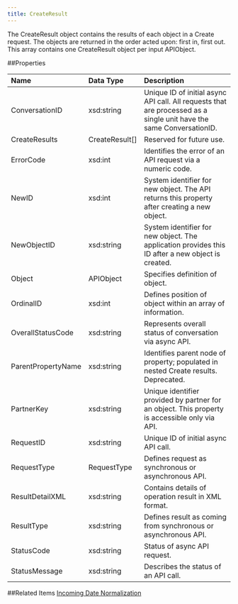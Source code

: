 ```yaml
---
title: CreateResult
---
```

The CreateResult object contains the results of each object in a Create request. The objects are returned in the order acted upon: first in, first out. This array contains one CreateResult object per input APIObject.

##Properties
<table class="table table-hover"> <thead align="left"><tr><th>Name</th><th>Data Type</th><th>Description</th></tr></thead> <tbody><tr><td>ConversationID</td><td>xsd:string</td><td>Unique ID of initial async API call. All requests that are processed as a single unit have the same ConversationID.</td></tr><tr><td>CreateResults</td><td>CreateResult[]</td><td>Reserved for future use.</td></tr><tr><td>ErrorCode</td><td>xsd:int</td><td>Identifies the error of an API request via a numeric code.</td></tr><tr><td>NewID</td><td>xsd:int</td><td>System identifier for new object. The API returns this property after creating a new object.</td></tr><tr><td>NewObjectID</td><td>xsd:string</td><td>System identifier for new object. The application provides this ID after a new object is created.</td></tr><tr><td>Object</td><td>APIObject</td><td>Specifies definition of object.</td></tr><tr><td>OrdinalID</td><td>xsd:int</td><td>Defines position of object within an array of information.</td></tr><tr><td>OverallStatusCode</td><td>xsd:string</td><td>Represents overall status of conversation via async API.</td></tr><tr><td>ParentPropertyName</td><td>xsd:string</td><td>Identifies parent node of property; populated in nested Create results. Deprecated.</td></tr><tr><td>PartnerKey</td><td>xsd:string</td><td>Unique identifier provided by partner for an object. This property is accessible only via API.</td></tr><tr><td>RequestID</td><td>xsd:string</td><td>Unique ID of initial async API call.</td></tr><tr><td>RequestType</td><td>RequestType</td><td>Defines request as synchronous or asynchronous API.</td></tr><tr><td>ResultDetailXML</td><td>xsd:string</td><td>Contains details of operation result in XML format.</td></tr><tr><td>ResultType</td><td>xsd:string</td><td>Defines result as coming from synchronous or asynchronous API.</td></tr><tr><td>StatusCode</td><td>xsd:string</td><td>Status of async API request.</td></tr><tr><td>StatusMessage</td><td>xsd:string</td><td>Describes the status of an API call.</td></tr></tbody></table>

##Related Items
[Incoming Date Normalization](incoming_date_normalization.htm)
